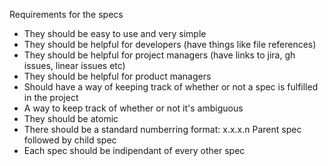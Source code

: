 Requirements for the specs

- They should be easy to use and very simple
- They should be helpful for developers (have things like file references)
- They should be helpful for project managers (have links to jira, gh issues, linear issues etc)
- They should be helpful for product managers
- Should have a way of keeping track of whether or not a spec is fulfilled in the project
- A way to keep track of whether or not it's ambiguous
- They should be atomic
- There should be a standard numberring format: x.x.x.n Parent spec followed by child spec
- Each spec should be indipendant of every other spec
